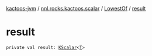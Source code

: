 [kactoos-jvm](../../index.md) / [nnl.rocks.kactoos.scalar](../index.md) / [LowestOf](index.md) / [result](./result.md)

# result

`private val result: `[`KScalar`](../../nnl.rocks.kactoos/-k-scalar.md)`<`[`T`](index.md#T)`>`